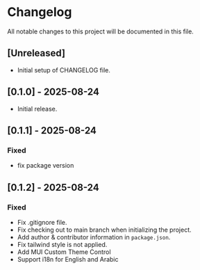 # Changelog

All notable changes to this project will be documented in this file.

## [Unreleased]
- Initial setup of CHANGELOG file.

## [0.1.0] - 2025-08-24
- Initial release.

## [0.1.1] - 2025-08-24

### Fixed
- fix package version

## [0.1.2] - 2025-08-24

### Fixed
- Fix .gitignore file.
- Fix checking out to main branch when initializing the project.
- Add author & contributor information in `package.json`.
- Fix tailwind style is not applied.
- Add MUI Custom Theme Control
- Support i18n for English and Arabic